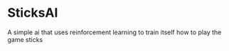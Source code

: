 # SticksAI
A simple ai that uses reinforcement learning to train itself how to play the game sticks
